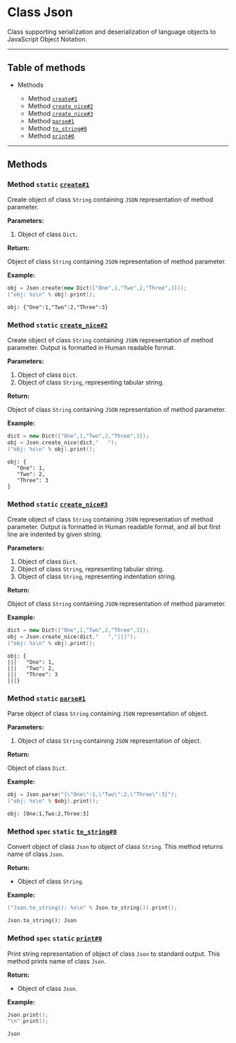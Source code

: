 # Class Json

Class supporting serialization and deserialization of language objects to JavaScript Object Notation.

-----

## Table of methods

* Methods

  * Method [`create#1`](#create%231)
  * Method [`create_nice#2`](#create_nice%232)
  * Method [`create_nice#3`](#create_nice%233)
  * Method [`parse#1`](#parse%231)
  * Method [`to_string#0`](#to_string%230)
  * Method [`print#0`](#print%230)

-----

## Methods

<a name="create#1" />

### Method `static` [`create#1`](https://github.com/izuzanak/uclang/blob/master/uclang/../uclang/mods/json_uclm/source_files/json_module.cc#L186)

Create object of class `String` containing `JSON` representation of method parameter.

**Parameters:**

1. Object of class `Dict`.

**Return:**

Object of class `String` containing `JSON` representation of method parameter.

**Example:**

```cpp
obj = Json.create(new Dict(["One",1,"Two",2,"Three",3]));
("obj: %s\n" % obj).print();
```
```
obj: {"One":1,"Two":2,"Three":3}
```

<a name="create_nice#2" />

### Method `static` [`create_nice#2`](https://github.com/izuzanak/uclang/blob/master/uclang/../uclang/mods/json_uclm/source_files/json_module.cc#L382)

Create object of class `String` containing `JSON` representation of method parameter.
Output is formatted in Human readable format.

**Parameters:**

1. Object of class `Dict`.
2. Object of class `String`, representing tabular string.

**Return:**

Object of class `String` containing `JSON` representation of method parameter.

**Example:**

```cpp
dict = new Dict(["One",1,"Two",2,"Three",3]);
obj = Json.create_nice(dict,"   ");
("obj: %s\n" % obj).print();
```
```
obj: {
   "One": 1,
   "Two": 2,
   "Three": 3
}
```

<a name="create_nice#3" />

### Method `static` [`create_nice#3`](https://github.com/izuzanak/uclang/blob/master/uclang/../uclang/mods/json_uclm/source_files/json_module.cc#L426)

Create object of class `String` containing `JSON` representation of method parameter.
Output is formatted in Human readable format, and all but first line are indented by given string.

**Parameters:**

1. Object of class `Dict`.
2. Object of class `String`, representing tabular string.
3. Object of class `String`, representing indentation string.

**Return:**

Object of class `String` containing `JSON` representation of method parameter.

**Example:**

```cpp
dict = new Dict(["One",1,"Two",2,"Three",3]);
obj = Json.create_nice(dict,"   ","|||");
("obj: %s\n" % obj).print();
```
```
obj: {
|||   "One": 1,
|||   "Two": 2,
|||   "Three": 3
|||}
```

<a name="parse#1" />

### Method `static` [`parse#1`](https://github.com/izuzanak/uclang/blob/master/uclang/../uclang/mods/json_uclm/source_files/json_module.cc#L469)

Parse object of class `String` containing `JSON` representation of object.

**Parameters:**

1. Object of class `String` containing `JSON` representation of object.

**Return:**

Object of class `Dict`.

**Example:**

```cpp
obj = Json.parse("{\"One\":1,\"Two\":2,\"Three\":3}");
("obj: %s\n" % $obj).print();
```
```
obj: [One:1,Two:2,Three:3]
```

<a name="to_string#0" />

### Method `spec` `static` [`to_string#0`](https://github.com/izuzanak/uclang/blob/master/uclang/../uclang/mods/json_uclm/source_files/json_module.cc#L510)

Convert object of class `Json` to object of class `String`.
This method returns name of class `Json`.

**Return:**

* Object of class `String`.

**Example:**

```cpp
("Json.to_string(): %s\n" % Json.to_string()).print();
```
```
Json.to_string(): Json
```

<a name="print#0" />

### Method `spec` `static` [`print#0`](https://github.com/izuzanak/uclang/blob/master/uclang/../uclang/mods/json_uclm/source_files/json_module.cc#L519)

Print string representation of object of class `Json` to standard output.
This method prints name of class `Json`.

**Return:**

* Object of class `Json`.

**Example:**

```cpp
Json.print();
"\n".print();
```
```
Json
```
